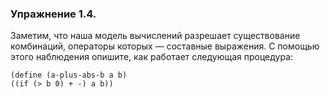### Упражнение 1.4.
Заметим, что наша модель вычислений разрешает существование комбинаций, операторы которых — составные выражения. 
С помощью этого наблюдения опишите, как работает следующая процедура:

```
(define (a-plus-abs-b a b)
((if (> b 0) + -) a b))
```
